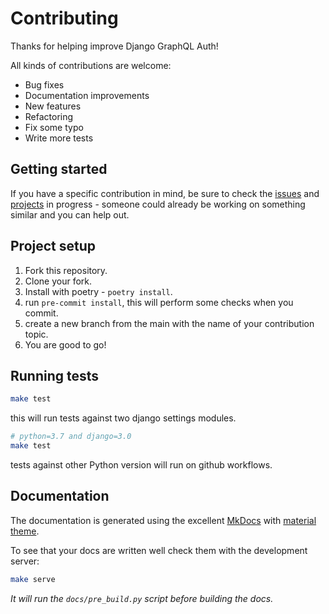 <!-- shameless copy from graphene-django CONTRIBUTING file -->

# Contributing

Thanks for helping improve Django GraphQL Auth!

All kinds of contributions are welcome:

- Bug fixes
- Documentation improvements
- New features
- Refactoring
- Fix some typo
- Write more tests

## Getting started

If you have a specific contribution in mind, be sure to check the [issues](https://github.com/nrbnlulu/strawberry-django-auth/issues) and [projects](https://github.com/nrbnlulu/strawberry-django-auth/projects) in progress - someone could already be working on something similar and you can help out.

## Project setup

1. Fork this repository.
2. Clone your fork.
3. Install with poetry - `poetry install`.
4. run `pre-commit install`, this will perform some checks when you commit.
5. create a new branch from the main with the name of your contribution topic.
6. You are good to go!

## Running tests
```bash
make test
```
this will run tests against two django settings modules.


```bash
# python=3.7 and django=3.0
make test
```
tests against other Python version will run on github workflows.

## Documentation

The documentation is generated using the excellent [MkDocs](https://www.mkdocs.org/) with [material theme](https://squidfunk.github.io/mkdocs-material/).

To see that your docs are written well check them with the development server:
```bash
make serve
```

_It will run the `docs/pre_build.py` script before building the docs._
